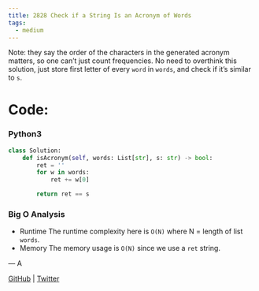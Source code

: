 ```yaml
---
title: 2828 Check if a String Is an Acronym of Words
tags:
  - medium
---
```


Note: they say the order of the characters in the generated acronym matters, so one can’t just count frequencies. No need to overthink this solution, just store first letter of every `word` in `words`, and check if it’s similar to `s`.

# Code:

### Python3

```python
class Solution:
    def isAcronym(self, words: List[str], s: str) -> bool:
        ret = ''
        for w in words:
            ret += w[0]

        return ret == s

```

### Big O Analysis

- Runtime
  The runtime complexity here is `O(N)` where N = length of list `words`.
- Memory
  The memory usage is `O(N)` since we use a `ret` string.

— A

[GitHub](https://github.com/athkdev) | [Twitter](https://twitter.com/athkdev)
